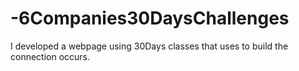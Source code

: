 # -6Companies30DaysChallenges
I developed a webpage using 30Days classes that uses to build the connection occurs. 
